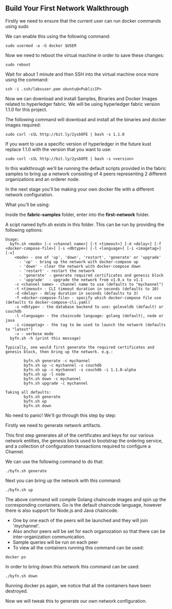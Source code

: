 Build Your First Network Walkthrough
-------------------------

Firstly we need to ensure that the current user can run docker commands using sudo

We can enable this using the following command:
```
sudo usermod -a -G docker $USER
```
Now we need to reboot the virtual machine in order to save these changes:
```
sudo reboot
```
Wait for about 1 minute and then 
SSH into the virtual machine once more using the command:
```
ssh -i .ssh/labsuser.pem ubuntu@<PublicIP>                                    
```
Now we can download and install Samples, Binaries and Docker Images related to hyperledger fabric. We will be using hyperledger fabric version 1.1.0 for this project.

The following command will download and install all the binaries and docker images required:

```
sudo curl -sSL http://bit.ly/2ysbOFE | bash -s 1.1.0
```
If you want to use a specific version of hyperledger in the future kust replace 1.1.0 with the version that you want to use:

```
sudo curl -sSL http://bit.ly/2ysbOFE | bash -s <version>
```
In this walkthrough we'll be running the default scripts provided in the fabric samples to bring up a network consisting of 4 peers representing 2 different organizations and an orderer node.

In the next stage you'll be making your own docker file with a different network configuration.

What you'll be using:

Inside the **fabric-samples** folder, enter into the **first-network** folder.

A scipt named byfn.sh exists in this folder. This can be run by providing the following options:

```
Usage:
  byfn.sh <mode> [-c <channel name>] [-t <timeout>] [-d <delay>] [-f <docker-compose-file>] [-s <dbtype>] [-l <language>] [-i <imagetag>] [-v]
    <mode> - one of 'up', 'down', 'restart', 'generate' or 'upgrade'
      - 'up' - bring up the network with docker-compose up
      - 'down' - clear the network with docker-compose down
      - 'restart' - restart the network
      - 'generate' - generate required certificates and genesis block
      - 'upgrade'  - upgrade the network from v1.0.x to v1.1
    -c <channel name> - channel name to use (defaults to "mychannel")
    -t <timeout> - CLI timeout duration in seconds (defaults to 10)
    -d <delay> - delay duration in seconds (defaults to 3)
    -f <docker-compose-file> - specify which docker-compose file use (defaults to docker-compose-cli.yaml)
    -s <dbtype> - the database backend to use: goleveldb (default) or couchdb
    -l <language> - the chaincode language: golang (default), node or java
    -i <imagetag> - the tag to be used to launch the network (defaults to "latest")
    -v - verbose mode
  byfn.sh -h (print this message)

Typically, one would first generate the required certificates and
genesis block, then bring up the network. e.g.:

        byfn.sh generate -c mychannel
        byfn.sh up -c mychannel -s couchdb
        byfn.sh up -c mychannel -s couchdb -i 1.1.0-alpha
        byfn.sh up -l node
        byfn.sh down -c mychannel
        byfn.sh upgrade -c mychannel

Taking all defaults:
        byfn.sh generate
        byfn.sh up
        byfn.sh down

```
No need to panic! We'll go through this step by step:

Firstly we need to generate network artifacts.

This first step generates all of the certificates and keys for our various network entities, the genesis block used to bootstrap the ordering service, and a collection of configuration transactions required to configure a Channel.

We can use the following command to do that:

```
./byfn.sh generate
```
Next you can bring up the network with this command:

```
./byfn.sh up
```
The above command will compile Golang chaincode images and spin up the corresponding containers. Go is the default chaincode language, however there is also support for Node.js and Java chaincode.

* One by one each of the peers will be launched and they will join 'mychannel'. 
* Also anchor peers will be set for each organozation so that there can be inter-organization communication. 
* Sample queries will be run on each peer
* To view all the containers running this command can be used:

```
docker ps
```
In order to bring down this network this command can be used:
```
./byfn.sh down
```
Running docker ps again, we notice that all the containers have been destroyed.

Now we will tweak this to generate our own network configuration.